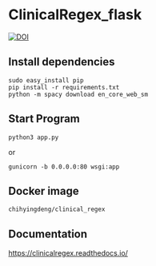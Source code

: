 # ClinicalRegex_flask
[![DOI](https://zenodo.org/badge/217560091.svg)](https://zenodo.org/badge/latestdoi/217560091)

## Install dependencies

```
sudo easy_install pip
pip install -r requirements.txt
python -m spacy download en_core_web_sm
```

## Start Program
```
python3 app.py
```
or
```
gunicorn -b 0.0.0.0:80 wsgi:app
```
## Docker image
```
chihyingdeng/clinical_regex
```

## Documentation
https://clinicalregex.readthedocs.io/

